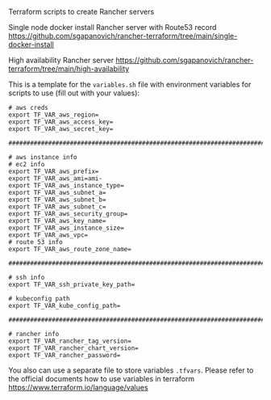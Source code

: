 Terraform scripts to create Rancher servers

Single node docker install Rancher server with Route53 record 
https://github.com/sgapanovich/rancher-terraform/tree/main/single-docker-install

High availability Rancher server 
https://github.com/sgapanovich/rancher-terraform/tree/main/high-availability

This is a template for the `variables.sh` file with environment variables for scripts to use (fill out with your values):
```
# aws creds
export TF_VAR_aws_region=
export TF_VAR_aws_access_key=
export TF_VAR_aws_secret_key=

#######################################################################

# aws instance info
# ec2 info
export TF_VAR_aws_prefix=
export TF_VAR_aws_ami=ami-
export TF_VAR_aws_instance_type=
export TF_VAR_aws_subnet_a=
export TF_VAR_aws_subnet_b=
export TF_VAR_aws_subnet_c=
export TF_VAR_aws_security_group=
export TF_VAR_aws_key_name=
export TF_VAR_aws_instance_size=
export TF_VAR_aws_vpc=
# route 53 info
export TF_VAR_aws_route_zone_name=

#######################################################################

# ssh info
export TF_VAR_ssh_private_key_path=

# kubeconfig path
export TF_VAR_kube_config_path=

#######################################################################

# rancher info
export TF_VAR_rancher_tag_version=
export TF_VAR_rancher_chart_version=
export TF_VAR_rancher_password=
```

You also can use a separate file to store variables `.tfvars`. 
Please refer to the official documents how to use variables in terraform https://www.terraform.io/language/values